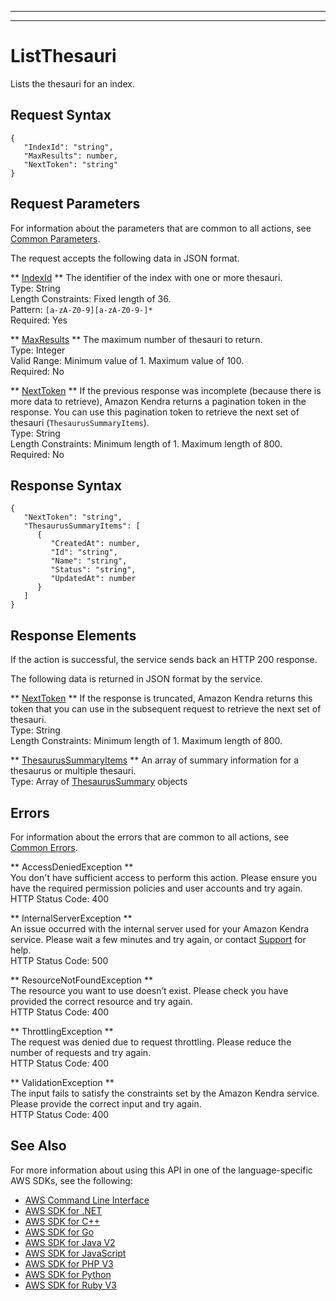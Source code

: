 --------

--------

# ListThesauri<a name="API_ListThesauri"></a>

Lists the thesauri for an index\.

## Request Syntax<a name="API_ListThesauri_RequestSyntax"></a>

```
{
   "IndexId": "string",
   "MaxResults": number,
   "NextToken": "string"
}
```

## Request Parameters<a name="API_ListThesauri_RequestParameters"></a>

For information about the parameters that are common to all actions, see [Common Parameters](CommonParameters.md)\.

The request accepts the following data in JSON format\.

 ** [IndexId](#API_ListThesauri_RequestSyntax) **   <a name="Kendra-ListThesauri-request-IndexId"></a>
The identifier of the index with one or more thesauri\.  
Type: String  
Length Constraints: Fixed length of 36\.  
Pattern: `[a-zA-Z0-9][a-zA-Z0-9-]*`   
Required: Yes

 ** [MaxResults](#API_ListThesauri_RequestSyntax) **   <a name="Kendra-ListThesauri-request-MaxResults"></a>
The maximum number of thesauri to return\.  
Type: Integer  
Valid Range: Minimum value of 1\. Maximum value of 100\.  
Required: No

 ** [NextToken](#API_ListThesauri_RequestSyntax) **   <a name="Kendra-ListThesauri-request-NextToken"></a>
If the previous response was incomplete \(because there is more data to retrieve\), Amazon Kendra returns a pagination token in the response\. You can use this pagination token to retrieve the next set of thesauri \(`ThesaurusSummaryItems`\)\.   
Type: String  
Length Constraints: Minimum length of 1\. Maximum length of 800\.  
Required: No

## Response Syntax<a name="API_ListThesauri_ResponseSyntax"></a>

```
{
   "NextToken": "string",
   "ThesaurusSummaryItems": [ 
      { 
         "CreatedAt": number,
         "Id": "string",
         "Name": "string",
         "Status": "string",
         "UpdatedAt": number
      }
   ]
}
```

## Response Elements<a name="API_ListThesauri_ResponseElements"></a>

If the action is successful, the service sends back an HTTP 200 response\.

The following data is returned in JSON format by the service\.

 ** [NextToken](#API_ListThesauri_ResponseSyntax) **   <a name="Kendra-ListThesauri-response-NextToken"></a>
If the response is truncated, Amazon Kendra returns this token that you can use in the subsequent request to retrieve the next set of thesauri\.   
Type: String  
Length Constraints: Minimum length of 1\. Maximum length of 800\.

 ** [ThesaurusSummaryItems](#API_ListThesauri_ResponseSyntax) **   <a name="Kendra-ListThesauri-response-ThesaurusSummaryItems"></a>
An array of summary information for a thesaurus or multiple thesauri\.  
Type: Array of [ThesaurusSummary](API_ThesaurusSummary.md) objects

## Errors<a name="API_ListThesauri_Errors"></a>

For information about the errors that are common to all actions, see [Common Errors](CommonErrors.md)\.

 ** AccessDeniedException **   
You don't have sufficient access to perform this action\. Please ensure you have the required permission policies and user accounts and try again\.  
HTTP Status Code: 400

 ** InternalServerException **   
An issue occurred with the internal server used for your Amazon Kendra service\. Please wait a few minutes and try again, or contact [Support](http://aws.amazon.com/contact-us/) for help\.  
HTTP Status Code: 500

 ** ResourceNotFoundException **   
The resource you want to use doesn’t exist\. Please check you have provided the correct resource and try again\.  
HTTP Status Code: 400

 ** ThrottlingException **   
The request was denied due to request throttling\. Please reduce the number of requests and try again\.  
HTTP Status Code: 400

 ** ValidationException **   
The input fails to satisfy the constraints set by the Amazon Kendra service\. Please provide the correct input and try again\.  
HTTP Status Code: 400

## See Also<a name="API_ListThesauri_SeeAlso"></a>

For more information about using this API in one of the language\-specific AWS SDKs, see the following:
+  [AWS Command Line Interface](https://docs.aws.amazon.com/goto/aws-cli/kendra-2019-02-03/ListThesauri) 
+  [AWS SDK for \.NET](https://docs.aws.amazon.com/goto/DotNetSDKV3/kendra-2019-02-03/ListThesauri) 
+  [AWS SDK for C\+\+](https://docs.aws.amazon.com/goto/SdkForCpp/kendra-2019-02-03/ListThesauri) 
+  [AWS SDK for Go](https://docs.aws.amazon.com/goto/SdkForGoV1/kendra-2019-02-03/ListThesauri) 
+  [AWS SDK for Java V2](https://docs.aws.amazon.com/goto/SdkForJavaV2/kendra-2019-02-03/ListThesauri) 
+  [AWS SDK for JavaScript](https://docs.aws.amazon.com/goto/AWSJavaScriptSDK/kendra-2019-02-03/ListThesauri) 
+  [AWS SDK for PHP V3](https://docs.aws.amazon.com/goto/SdkForPHPV3/kendra-2019-02-03/ListThesauri) 
+  [AWS SDK for Python](https://docs.aws.amazon.com/goto/boto3/kendra-2019-02-03/ListThesauri) 
+  [AWS SDK for Ruby V3](https://docs.aws.amazon.com/goto/SdkForRubyV3/kendra-2019-02-03/ListThesauri) 